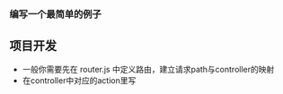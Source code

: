 ### 编写一个最简单的例子


## 项目开发

* 一般你需要先在 router.js 中定义路由，建立请求path与controller的映射
* 在controller中对应的action里写

